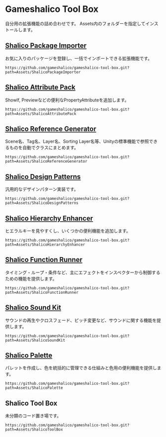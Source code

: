 # Gameshalico Tool Box
自分用の拡張機能の詰め合わせです。
Assets内のフォルダーを指定してインストールします。


## [Shalico Package Importer](/Assets/ShalicoPackageImporter/Documentation~/ShalicoPackageImporter.md)
お気に入りのパッケージを登録し、一括でインポートできる拡張機能です。
```
https://github.com/gameshalico/gameshalico-tool-box.git?path=Assets/ShalicoPackageImporter
```

## [Shalico Attribute Pack](/Assets/ShalicoAttributePack/Documentation~/ShalicoAttributePack.md)
ShowIf, Previewなどの便利なPropertyAttributeを追加します。
```
https://github.com/gameshalico/gameshalico-tool-box.git?path=Assets/ShalicoAttributePack
```

## [Shalico Reference Generator](/Assets/ShalicoReferenceGenerator/Documentation~/ShalicoReferenceGenerator.md)
Scene名、Tag名、Layer名、Sorting Layer名等、Unityの標準機能で参照できるものを自動でクラスにまとめます。
```
https://github.com/gameshalico/gameshalico-tool-box.git?path=Assets/ShalicoReferenceGenerator
```

## [Shalico Design Patterns](/Assets/ShalicoPackageImporter/Documentation~/ShalicoPackageImporter.md)
汎用的なデザインパターン実装です。
```
https://github.com/gameshalico/gameshalico-tool-box.git?path=Assets/ShalicoDesignPatterns
```

## [Shalico Hierarchy Enhancer](/Assets/ShalicoHierarchyEnhancer/Documentation~/ShalicoHierarchyEnhancer.md)
ヒエラルキーを見やすくし、いくつかの便利機能を追加します。
```
https://github.com/gameshalico/gameshalico-tool-box.git?path=Assets/ShalicoHierarchyEnhancer
```

## [Shalico Function Runner](/Assets/ShalicoAttributePack/Documentation~/ShalicoFunctionRunner.md)
タイミング・ループ・条件など、主にエフェクトをインスペクターから制御するための機能を提供します。
```
https://github.com/gameshalico/gameshalico-tool-box.git?path=Assets/ShalicoFunctionRunner
```

## [Shalico Sound Kit](/Assets/ShalicoSoundKit/Documentation~/ShalicoSoundKit.md)
サウンドの再生やクロスフェード、ピッチ変更など、サウンドに関する機能を提供します。
```
https://github.com/gameshalico/gameshalico-tool-box.git?path=Assets/ShalicoSoundKit
```


## [Shalico Palette](/Assets/ShalicoPalette/Documentation~/ShalicoSoundKit.md)
パレットを作成し、色を統括的に管理できる仕組みと色用の便利機能を提供します。
```
https://github.com/gameshalico/gameshalico-tool-box.git?path=Assets/ShalicoPalette
```
## Shalico Tool Box
未分類のコード置き場です。
```
https://github.com/gameshalico/gameshalico-tool-box.git?path=Assets/ShalicoToolBox
```
